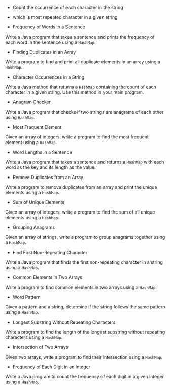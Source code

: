 
- Count the occurrence of each character in the string 

- which is most repeated character in a given string 

- Frequency of Words in a Sentence

Write a Java program that takes a sentence and prints the frequency of each word in the sentence using a `HashMap`.

- Finding Duplicates in an Array

Write a program to find and print all duplicate elements in an array using a `HashMap`.

- Character Occurrences in a String

Write a Java method that returns a `HashMap` containing the count of each character in a given string. Use this method in your main program.

- Anagram Checker

Write a Java program that checks if two strings are anagrams of each other using `HashMap`.

- Most Frequent Element

Given an array of integers, write a program to find the most frequent element using a `HashMap`.

- Word Lengths in a Sentence

Write a Java program that takes a sentence and returns a `HashMap` with each word as the key and its length as the value.

- Remove Duplicates from an Array

Write a program to remove duplicates from an array and print the unique elements using a `HashMap`.

- Sum of Unique Elements

Given an array of integers, write a program to find the sum of all unique elements using a `HashMap`.

- Grouping Anagrams

Given an array of strings, write a program to group anagrams together using a `HashMap`.

- Find First Non-Repeating Character

Write a Java program that finds the first non-repeating character in a string using a `HashMap`.

- Common Elements in Two Arrays

Write a program to find common elements in two arrays using a `HashMap`.

- Word Pattern

Given a pattern and a string, determine if the string follows the same pattern using a `HashMap`.

- Longest Substring Without Repeating Characters

Write a program to find the length of the longest substring without repeating characters using a `HashMap`.

- Intersection of Two Arrays

Given two arrays, write a program to find their intersection using a `HashMap`.

- Frequency of Each Digit in an Integer

Write a Java program to count the frequency of each digit in a given integer using a `HashMap`.

